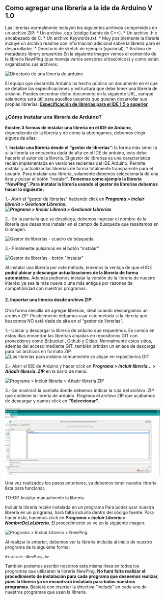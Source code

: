 ## Como agregar una libreria a la ide de Arduino V 1.0


 Las librerías normalmente incluyen los siguientes archivos comprimidos en un archivo ZIP: * Un archivo .cpp (código fuente de C++). * Un archivo .h o encabezado de C. * Un archivo Keywords.txt. * Muy posiblemente la librería incluye un archivo readme con información adicional sobre la librería para el desarrollador. * Directorio de sketch de ejemplo (opcional). * Archivo de metadatos library.properties En la siguiente imagen vemos el contenido de la librería NewPing (que maneja varios sensores ultrasónicos) y como están organizados sus archivos:

  ![Directorio de una librería de arduino](https://www.geekfactory.mx/wp-content/uploads/2014/01/tutorial_instalar_librería_arduino_directorio.png "Directorio de una librería de arduino")  

  El equipo que desarrolla Arduino ha hecho público un documento en el que se detallan las especificaciones y estructura que debe tener una librería de arduino. Puedes encontrar dicho documento en la siguiente URL, aunque solamente será útil para aquellos usuarios que quieran desarrollar sus propias librerías: **[Especificación de librerías para el IDE 1.5 o superior](https://github.com/arduino/arduino/wiki/arduino-ide-1.5:-library-specification)**
 ### ¿Cómo instalar una librería de Arduino?
 **Existen 3 formas de instalar una librería en el IDE de Arduino**, dependiendo de la librería y de como la obtengamos, debemos elegir alguna de ellas:  

  1\. **Instalar una librería desde el “gestor de librerías”:** la forma más sencilla si la librería se encuentra dada de alta en el IDE de arduino, esto debe hacerlo el autor de la librería. El gestor de librerías es una característica recién implementada en versiones recientes del IDE Arduino. Permite instalar y actualizar las librerías de forma totalmente transparente para el usuario. Para instalar una librería, solamente debemos seleccionarla de una lista y pulsar el botón “instalar”. **Tomemos como ejemplo la librería “NewPing”. Para instalar la librería usando el gestor de librerías debemos hacer lo siguiente:**

  1.- Abrir el “gestor de librerías” haciendo click en _**Programa > Incluir librería > Gestionar Librerías.![Programa > Incluir Librería > Gestionar Librerías](https://www.geekfactory.mx/wp-content/uploads/2014/01/instalar-libreria-arduino-menu.jpg)**_

  2.- En la pantalla que se despliega, debemos ingresar el nombre de la librería que deseamos instalar en el campo de búsqueda que resaltamos en la imagen.

  ![Gestor de librerías - cuadro de búsqueda](https://www.geekfactory.mx/wp-content/uploads/2014/01/instalar-libreria-arduino-gestor.jpg)

  3.- Finalmente pulsamos en el botón “instalar”.

  ![Gestor de librerías - botón "Instalar"](https://www.geekfactory.mx/wp-content/uploads/2014/01/instalar-libreria-arduino-boton-instalar.jpg)

   Al instalar una librería por este método, tenemos la ventaja de que el IDE **podrá ubicar y descargar actualizaciones de la librería de forma automática.** Además podremos instalar la versión de la librería de nuestro interés: ya sea la más nueva o una más antigua por razones de compatibilidad con nuestros programas.   
 #### 2\. **Importar una librería desde archivo ZIP:**
  Otra forma sencilla de agregar librerías, ideal cuando descargamos un archivo ZIP. Posiblemente debamos usar este método si la librería que buscamos NO está dada de alta en el “gestor de librerías”.

 1.- Ubicar y descargar la librería de arduino que requerimos. Es común en estos días encontrar las librerías alojadas en repositorios GIT con proveedores como [Bitbucket](https://bitbucket.org) , [Github](https://github.com) y [Gitlab](https://gitlab.com). Normalmente estos sitios, además del acceso mediante GIT, también brindan un enlace de descarga para los archivos en formato ZIP ![Las librerias para arduino comunmente se alojan en repositiorios GIT](https://www.geekfactory.mx/wp-content/uploads/2014/01/instalar-libreria-arduino-repositorio-1024x508.jpg)

 2.- Abrir el IDE de Arduino y hacer click en _**Programa > Incluir librería… > Añadir librería .ZIP**_ en la barra de menú.

 ![Programa > Incluir librería > Añadir librería ZIP](https://www.geekfactory.mx/wp-content/uploads/2014/01/instalar-libreria-arduino-menu-zip.jpg)

 3.- Se mostrará la pantalla donde debemos indicar la ruta del archivo .ZIP que contiene la librería de arduino. Elegimos el archivo ZIP que acabamos de descargar y damos click en **“Seleccionar”.**  

 ![agregarLibreriaZip](assets/agregarLibreriaZip.jpg)

Una vez realizados los pasos anteriores, ya debemos tener nuestra libraría lista para funcionar.   


TO-DO Instalar manualmente la librería



Incluir la librería recién instalada en un programa Para poder usar nuestra librería en un programa, hará falta incluirla dentro del código fuente. Para hacer esto, hacemos click en _**Programa > Incluir Librería > NombreDeLaLibreria.**_ El procedimiento se ve en la siguiente imagen.  

 ![Programa > Incluir Librería > NewPing](https://www.geekfactory.mx/wp-content/uploads/2014/01/instalar-libreria-arduino-incluir-en-programa.jpg) 

 Al realizar lo anterior, debemos ver la librería incluida al inicio de nuestro programa de la siguiente forma:

```arduino
#include <NewPing.h>
```


También podemos escribir nosotros esta misma linea en todos los programas que utilizarán la librería NewPing. **No hará falta realizar el procedimiento de instalación para cada programa que deseemos realizar, pues la librería ya se encontrará instalada para todos nuestros programas**. Bastará con insertar la directiva “include” en cada uno de nuestros programas que usen la librería.
